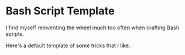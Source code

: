 Bash Script Template
============

I find myself reinventing the wheel much too often when crafting Bash scripts.

Here's a default template of some tricks that I like.